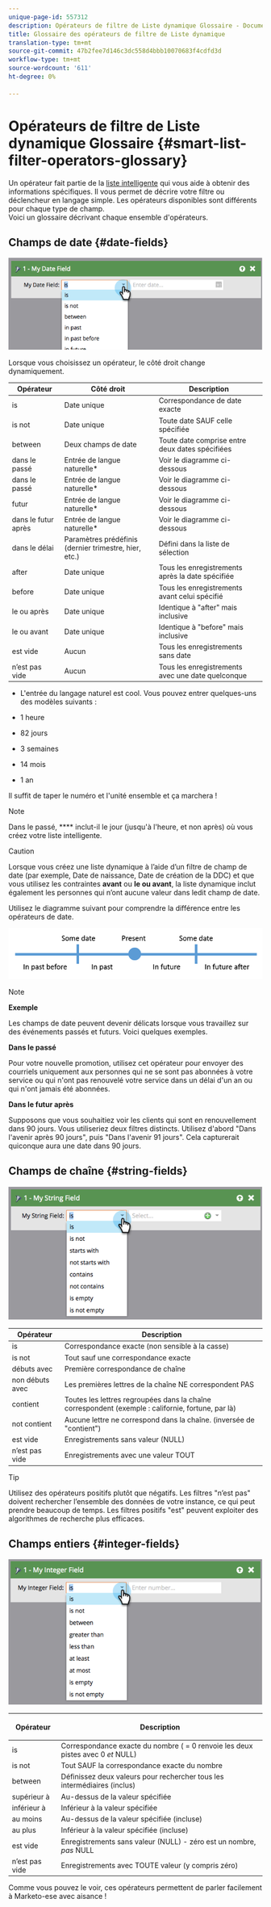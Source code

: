 ```yaml
---
unique-page-id: 557312
description: Opérateurs de filtre de Liste dynamique Glossaire - Documents marketing - Documentation du produit
title: Glossaire des opérateurs de filtre de Liste dynamique
translation-type: tm+mt
source-git-commit: 47b2fee7d146c3dc558d4bbb10070683f4cdfd3d
workflow-type: tm+mt
source-wordcount: '611'
ht-degree: 0%

---
```



# Opérateurs de filtre de Liste dynamique Glossaire {#smart-list-filter-operators-glossary}

Un opérateur fait partie de la [liste intelligente](http://docs.marketo.com/display/docs/smart+lists+and+static+lists) qui vous aide à obtenir des informations spécifiques. Il vous permet de décrire votre filtre ou déclencheur en langage simple. Les opérateurs disponibles sont différents pour chaque type de champ.\
Voici un glossaire décrivant chaque ensemble d&#39;opérateurs.

## Champs de date {#date-fields}

![](assets/image2014-9-10-17-3a15-3a47.png)

Lorsque vous choisissez un opérateur, le côté droit change dynamiquement.

| Opérateur | Côté droit | Description |
|---|---|---|
| is | Date unique | Correspondance de date exacte |
| is not | Date unique | Toute date SAUF celle spécifiée |
| between | Deux champs de date | Toute date comprise entre deux dates spécifiées |
| dans le passé | Entrée de langue naturelle* | Voir le diagramme ci-dessous |
| dans le passé | Entrée de langue naturelle* | Voir le diagramme ci-dessous |
| futur | Entrée de langue naturelle* | Voir le diagramme ci-dessous |
| dans le futur après | Entrée de langue naturelle* | Voir le diagramme ci-dessous |
| dans le délai | Paramètres prédéfinis (dernier trimestre, hier, etc.) | Défini dans la liste de sélection |
| after | Date unique | Tous les enregistrements après la date spécifiée |
| before | Date unique | Tous les enregistrements avant celui spécifié |
| le ou après | Date unique | Identique à &quot;after&quot; mais inclusive |
| le ou avant | Date unique | Identique à &quot;before&quot; mais inclusive |
| est vide | Aucun | Tous les enregistrements sans date |
| n’est pas vide | Aucun | Tous les enregistrements avec une date quelconque |

* L&#39;entrée du langage naturel est cool. Vous pouvez entrer quelques-uns des modèles suivants :

* 1 heure
* 82 jours
* 3 semaines
* 14 mois
* 1 an

Il suffit de taper le numéro et l&#39;unité ensemble et ça marchera !

>[!NOTE]
>
>Dans le passé, **** inclut-il le jour (jusqu&#39;à l&#39;heure, et non après) où vous créez votre liste intelligente.

>[!CAUTION]
>
>Lorsque vous créez une liste dynamique à l’aide d’un filtre de champ de date (par exemple, Date de naissance, Date de création de la DDC) et que vous utilisez les contraintes **avant** ou **le ou avant**, la liste dynamique inclut également les personnes qui n’ont aucune valeur dans ledit champ de date.

Utilisez le diagramme suivant pour comprendre la différence entre les opérateurs de date.

![](assets/image2014-9-10-17-3a15-3a58.png)

>[!NOTE]
>
>**Exemple**
>
>Les champs de date peuvent devenir délicats lorsque vous travaillez sur des événements passés et futurs. Voici quelques exemples.
>
>**Dans le passé**
>
>Pour votre nouvelle promotion, utilisez cet opérateur pour envoyer des courriels uniquement aux personnes qui ne se sont pas abonnées à votre service ou qui n&#39;ont pas renouvelé votre service dans un délai d&#39;un an ou qui n&#39;ont jamais été abonnées.
>
>**Dans le futur après**
>
>Supposons que vous souhaitiez voir les clients qui sont en renouvellement dans 90 jours. Vous utiliseriez deux filtres distincts. Utilisez d&#39;abord &quot;Dans l&#39;avenir après 90 jours&quot;, puis &quot;Dans l&#39;avenir 91 jours&quot;. Cela capturerait quiconque aura une date dans 90 jours.

## Champs de chaîne {#string-fields}

![](assets/image2014-9-10-17-3a16-3a6.png)

| Opérateur | Description |
|---|---|
| is | Correspondance exacte (non sensible à la casse) |
| is not | Tout sauf une correspondance exacte |
| débuts avec | Première correspondance de chaîne |
| non débuts avec | Les premières lettres de la chaîne NE correspondent PAS |
| contient | Toutes les lettres regroupées dans la chaîne correspondent (exemple : californie, fortune, par là) |
| not contient | Aucune lettre ne correspond dans la chaîne. (inversée de &quot;contient&quot;) |
| est vide | Enregistrements sans valeur (NULL) |
| n’est pas vide | Enregistrements avec une valeur TOUT |

>[!TIP]
>
>Utilisez des opérateurs positifs plutôt que négatifs. Les filtres &quot;n’est pas&quot; doivent rechercher l’ensemble des données de votre instance, ce qui peut prendre beaucoup de temps. Les filtres positifs &quot;est&quot; peuvent exploiter des algorithmes de recherche plus efficaces.

## Champs entiers {#integer-fields}

![](assets/image2014-9-10-17-3a16-3a14.png)

<table> 
 <thead> 
  <tr> 
   <th colspan="1" rowspan="1">Opérateur</th> 
   <th colspan="1" rowspan="1"><p>Description</p></th> 
  </tr> 
 </thead> 
 <tbody> 
  <tr> 
   <td colspan="1" rowspan="1">is</td> 
   <td colspan="1" rowspan="1">Correspondance exacte du nombre ( = 0 renvoie les deux pistes avec 0 <em>et </em> NULL)</td> 
  </tr> 
  <tr> 
   <td colspan="1" rowspan="1">is not</td> 
   <td colspan="1" rowspan="1">Tout SAUF la correspondance exacte du nombre</td> 
  </tr> 
  <tr> 
   <td colspan="1" rowspan="1">between</td> 
   <td colspan="1" rowspan="1">Définissez deux valeurs pour rechercher tous les intermédiaires (inclus)</td> 
  </tr> 
  <tr> 
   <td colspan="1" rowspan="1">supérieur à</td> 
   <td colspan="1" rowspan="1">Au-dessus de la valeur spécifiée</td> 
  </tr> 
  <tr> 
   <td colspan="1" rowspan="1">inférieur à</td> 
   <td colspan="1" rowspan="1">Inférieur à la valeur spécifiée</td> 
  </tr> 
  <tr> 
   <td colspan="1" rowspan="1">au moins</td> 
   <td colspan="1" rowspan="1">Au-dessus de la valeur spécifiée (incluse)</td> 
  </tr> 
  <tr> 
   <td colspan="1" rowspan="1">au plus</td> 
   <td colspan="1" rowspan="1">Inférieur à la valeur spécifiée (incluse)</td> 
  </tr> 
  <tr> 
   <td colspan="1" rowspan="1">est vide</td> 
   <td colspan="1" rowspan="1">Enregistrements sans valeur (NULL) - zéro est un nombre, <em>pas</em> NULL</td> 
  </tr> 
  <tr> 
   <td colspan="1" rowspan="1">n’est pas vide</td> 
   <td colspan="1" rowspan="1">Enregistrements avec TOUTE valeur (y compris zéro)</td> 
  </tr> 
 </tbody> 
</table>

Comme vous pouvez le voir, ces opérateurs permettent de parler facilement à Marketo-ese avec aisance !
